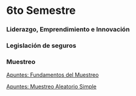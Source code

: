 # 6to Semestre

### Liderazgo, Emprendimiento e Innovación

### Legislación de seguros

### Muestreo
[Apuntes: Fundamentos del Muestreo](https://github.com/marioalb127/6sem/blob/main/FDM_MUE.pdf)

[Apuntes: Muestreo Aleatorio Simple](https://github.com/marioalb127/6sem/blob/main/MAS_MUE.pdf)

